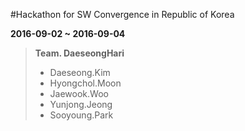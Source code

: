 #Hackathon for SW Convergence in Republic of Korea

**2016-09-02 ~ 2016-09-04**

>**Team. DaeseongHari**
>
> * Daeseong.Kim
> * Hyongchol.Moon
> * Jaewook.Woo
> * Yunjong.Jeong
> * Sooyoung.Park
